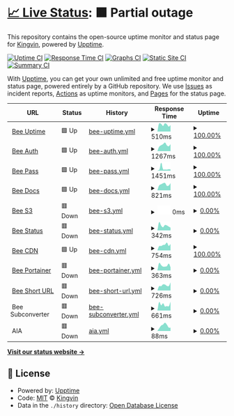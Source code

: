 # [📈 Live Status](https://uptime.tob.ee): <!--live status--> **🟧 Partial outage**

This repository contains the open-source uptime monitor and status page for [Kingvin](https://uptime.tob.ee), powered by [Upptime](https://github.com/upptime/upptime).

[![Uptime CI](https://github.com/dongqw/upptime/workflows/Uptime%20CI/badge.svg)](https://github.com/dongqw/upptime/actions?query=workflow%3A%22Uptime+CI%22)
[![Response Time CI](https://github.com/dongqw/upptime/workflows/Response%20Time%20CI/badge.svg)](https://github.com/dongqw/upptime/actions?query=workflow%3A%22Response+Time+CI%22)
[![Graphs CI](https://github.com/dongqw/upptime/workflows/Graphs%20CI/badge.svg)](https://github.com/dongqw/upptime/actions?query=workflow%3A%22Graphs+CI%22)
[![Static Site CI](https://github.com/dongqw/upptime/workflows/Static%20Site%20CI/badge.svg)](https://github.com/dongqw/upptime/actions?query=workflow%3A%22Static+Site+CI%22)
[![Summary CI](https://github.com/dongqw/upptime/workflows/Summary%20CI/badge.svg)](https://github.com/dongqw/upptime/actions?query=workflow%3A%22Summary+CI%22)

With [Upptime](https://upptime.js.org), you can get your own unlimited and free uptime monitor and status page, powered entirely by a GitHub repository. We use [Issues](https://github.com/dongqw/upptime/issues) as incident reports, [Actions](https://github.com/dongqw/upptime/actions) as uptime monitors, and [Pages](https://uptime.tob.ee) for the status page.

<!--start: status pages-->
<!-- This summary is generated by Upptime (https://github.com/upptime/upptime) -->
<!-- Do not edit this manually, your changes will be overwritten -->
<!-- prettier-ignore -->
| URL | Status | History | Response Time | Uptime |
| --- | ------ | ------- | ------------- | ------ |
| <img alt="" src="https://icons.duckduckgo.com/ip3/uptime.tob.ee.ico" height="13"> [Bee Uptime](https://uptime.tob.ee) | 🟩 Up | [bee-uptime.yml](https://github.com/dongqw/upptime/commits/HEAD/history/bee-uptime.yml) | <details><summary><img alt="Response time graph" src="./graphs/bee-uptime/response-time-week.png" height="20"> 510ms</summary><br><a href="https://uptime.tob.ee/history/bee-uptime"><img alt="Response time 528" src="https://img.shields.io/endpoint?url=https%3A%2F%2Fraw.githubusercontent.com%2Fdongqw%2Fupptime%2FHEAD%2Fapi%2Fbee-uptime%2Fresponse-time.json"></a><br><a href="https://uptime.tob.ee/history/bee-uptime"><img alt="24-hour response time 423" src="https://img.shields.io/endpoint?url=https%3A%2F%2Fraw.githubusercontent.com%2Fdongqw%2Fupptime%2FHEAD%2Fapi%2Fbee-uptime%2Fresponse-time-day.json"></a><br><a href="https://uptime.tob.ee/history/bee-uptime"><img alt="7-day response time 510" src="https://img.shields.io/endpoint?url=https%3A%2F%2Fraw.githubusercontent.com%2Fdongqw%2Fupptime%2FHEAD%2Fapi%2Fbee-uptime%2Fresponse-time-week.json"></a><br><a href="https://uptime.tob.ee/history/bee-uptime"><img alt="30-day response time 595" src="https://img.shields.io/endpoint?url=https%3A%2F%2Fraw.githubusercontent.com%2Fdongqw%2Fupptime%2FHEAD%2Fapi%2Fbee-uptime%2Fresponse-time-month.json"></a><br><a href="https://uptime.tob.ee/history/bee-uptime"><img alt="1-year response time 545" src="https://img.shields.io/endpoint?url=https%3A%2F%2Fraw.githubusercontent.com%2Fdongqw%2Fupptime%2FHEAD%2Fapi%2Fbee-uptime%2Fresponse-time-year.json"></a></details> | <details><summary><a href="https://uptime.tob.ee/history/bee-uptime">100.00%</a></summary><a href="https://uptime.tob.ee/history/bee-uptime"><img alt="All-time uptime 100.00%" src="https://img.shields.io/endpoint?url=https%3A%2F%2Fraw.githubusercontent.com%2Fdongqw%2Fupptime%2FHEAD%2Fapi%2Fbee-uptime%2Fuptime.json"></a><br><a href="https://uptime.tob.ee/history/bee-uptime"><img alt="24-hour uptime 100.00%" src="https://img.shields.io/endpoint?url=https%3A%2F%2Fraw.githubusercontent.com%2Fdongqw%2Fupptime%2FHEAD%2Fapi%2Fbee-uptime%2Fuptime-day.json"></a><br><a href="https://uptime.tob.ee/history/bee-uptime"><img alt="7-day uptime 100.00%" src="https://img.shields.io/endpoint?url=https%3A%2F%2Fraw.githubusercontent.com%2Fdongqw%2Fupptime%2FHEAD%2Fapi%2Fbee-uptime%2Fuptime-week.json"></a><br><a href="https://uptime.tob.ee/history/bee-uptime"><img alt="30-day uptime 100.00%" src="https://img.shields.io/endpoint?url=https%3A%2F%2Fraw.githubusercontent.com%2Fdongqw%2Fupptime%2FHEAD%2Fapi%2Fbee-uptime%2Fuptime-month.json"></a><br><a href="https://uptime.tob.ee/history/bee-uptime"><img alt="1-year uptime 100.00%" src="https://img.shields.io/endpoint?url=https%3A%2F%2Fraw.githubusercontent.com%2Fdongqw%2Fupptime%2FHEAD%2Fapi%2Fbee-uptime%2Fuptime-year.json"></a></details>
| <img alt="" src="https://icons.duckduckgo.com/ip3/auth.tob.ee.ico" height="13"> [Bee Auth](https://auth.tob.ee) | 🟩 Up | [bee-auth.yml](https://github.com/dongqw/upptime/commits/HEAD/history/bee-auth.yml) | <details><summary><img alt="Response time graph" src="./graphs/bee-auth/response-time-week.png" height="20"> 1267ms</summary><br><a href="https://uptime.tob.ee/history/bee-auth"><img alt="Response time 1310" src="https://img.shields.io/endpoint?url=https%3A%2F%2Fraw.githubusercontent.com%2Fdongqw%2Fupptime%2FHEAD%2Fapi%2Fbee-auth%2Fresponse-time.json"></a><br><a href="https://uptime.tob.ee/history/bee-auth"><img alt="24-hour response time 927" src="https://img.shields.io/endpoint?url=https%3A%2F%2Fraw.githubusercontent.com%2Fdongqw%2Fupptime%2FHEAD%2Fapi%2Fbee-auth%2Fresponse-time-day.json"></a><br><a href="https://uptime.tob.ee/history/bee-auth"><img alt="7-day response time 1267" src="https://img.shields.io/endpoint?url=https%3A%2F%2Fraw.githubusercontent.com%2Fdongqw%2Fupptime%2FHEAD%2Fapi%2Fbee-auth%2Fresponse-time-week.json"></a><br><a href="https://uptime.tob.ee/history/bee-auth"><img alt="30-day response time 1141" src="https://img.shields.io/endpoint?url=https%3A%2F%2Fraw.githubusercontent.com%2Fdongqw%2Fupptime%2FHEAD%2Fapi%2Fbee-auth%2Fresponse-time-month.json"></a><br><a href="https://uptime.tob.ee/history/bee-auth"><img alt="1-year response time 1327" src="https://img.shields.io/endpoint?url=https%3A%2F%2Fraw.githubusercontent.com%2Fdongqw%2Fupptime%2FHEAD%2Fapi%2Fbee-auth%2Fresponse-time-year.json"></a></details> | <details><summary><a href="https://uptime.tob.ee/history/bee-auth">100.00%</a></summary><a href="https://uptime.tob.ee/history/bee-auth"><img alt="All-time uptime 70.76%" src="https://img.shields.io/endpoint?url=https%3A%2F%2Fraw.githubusercontent.com%2Fdongqw%2Fupptime%2FHEAD%2Fapi%2Fbee-auth%2Fuptime.json"></a><br><a href="https://uptime.tob.ee/history/bee-auth"><img alt="24-hour uptime 100.00%" src="https://img.shields.io/endpoint?url=https%3A%2F%2Fraw.githubusercontent.com%2Fdongqw%2Fupptime%2FHEAD%2Fapi%2Fbee-auth%2Fuptime-day.json"></a><br><a href="https://uptime.tob.ee/history/bee-auth"><img alt="7-day uptime 100.00%" src="https://img.shields.io/endpoint?url=https%3A%2F%2Fraw.githubusercontent.com%2Fdongqw%2Fupptime%2FHEAD%2Fapi%2Fbee-auth%2Fuptime-week.json"></a><br><a href="https://uptime.tob.ee/history/bee-auth"><img alt="30-day uptime 96.74%" src="https://img.shields.io/endpoint?url=https%3A%2F%2Fraw.githubusercontent.com%2Fdongqw%2Fupptime%2FHEAD%2Fapi%2Fbee-auth%2Fuptime-month.json"></a><br><a href="https://uptime.tob.ee/history/bee-auth"><img alt="1-year uptime 69.47%" src="https://img.shields.io/endpoint?url=https%3A%2F%2Fraw.githubusercontent.com%2Fdongqw%2Fupptime%2FHEAD%2Fapi%2Fbee-auth%2Fuptime-year.json"></a></details>
| <img alt="" src="https://icons.duckduckgo.com/ip3/pass.tob.ee.ico" height="13"> [Bee Pass](https://pass.tob.ee) | 🟩 Up | [bee-pass.yml](https://github.com/dongqw/upptime/commits/HEAD/history/bee-pass.yml) | <details><summary><img alt="Response time graph" src="./graphs/bee-pass/response-time-week.png" height="20"> 1451ms</summary><br><a href="https://uptime.tob.ee/history/bee-pass"><img alt="Response time 964" src="https://img.shields.io/endpoint?url=https%3A%2F%2Fraw.githubusercontent.com%2Fdongqw%2Fupptime%2FHEAD%2Fapi%2Fbee-pass%2Fresponse-time.json"></a><br><a href="https://uptime.tob.ee/history/bee-pass"><img alt="24-hour response time 581" src="https://img.shields.io/endpoint?url=https%3A%2F%2Fraw.githubusercontent.com%2Fdongqw%2Fupptime%2FHEAD%2Fapi%2Fbee-pass%2Fresponse-time-day.json"></a><br><a href="https://uptime.tob.ee/history/bee-pass"><img alt="7-day response time 1451" src="https://img.shields.io/endpoint?url=https%3A%2F%2Fraw.githubusercontent.com%2Fdongqw%2Fupptime%2FHEAD%2Fapi%2Fbee-pass%2Fresponse-time-week.json"></a><br><a href="https://uptime.tob.ee/history/bee-pass"><img alt="30-day response time 1273" src="https://img.shields.io/endpoint?url=https%3A%2F%2Fraw.githubusercontent.com%2Fdongqw%2Fupptime%2FHEAD%2Fapi%2Fbee-pass%2Fresponse-time-month.json"></a><br><a href="https://uptime.tob.ee/history/bee-pass"><img alt="1-year response time 1015" src="https://img.shields.io/endpoint?url=https%3A%2F%2Fraw.githubusercontent.com%2Fdongqw%2Fupptime%2FHEAD%2Fapi%2Fbee-pass%2Fresponse-time-year.json"></a></details> | <details><summary><a href="https://uptime.tob.ee/history/bee-pass">100.00%</a></summary><a href="https://uptime.tob.ee/history/bee-pass"><img alt="All-time uptime 99.36%" src="https://img.shields.io/endpoint?url=https%3A%2F%2Fraw.githubusercontent.com%2Fdongqw%2Fupptime%2FHEAD%2Fapi%2Fbee-pass%2Fuptime.json"></a><br><a href="https://uptime.tob.ee/history/bee-pass"><img alt="24-hour uptime 100.00%" src="https://img.shields.io/endpoint?url=https%3A%2F%2Fraw.githubusercontent.com%2Fdongqw%2Fupptime%2FHEAD%2Fapi%2Fbee-pass%2Fuptime-day.json"></a><br><a href="https://uptime.tob.ee/history/bee-pass"><img alt="7-day uptime 100.00%" src="https://img.shields.io/endpoint?url=https%3A%2F%2Fraw.githubusercontent.com%2Fdongqw%2Fupptime%2FHEAD%2Fapi%2Fbee-pass%2Fuptime-week.json"></a><br><a href="https://uptime.tob.ee/history/bee-pass"><img alt="30-day uptime 99.68%" src="https://img.shields.io/endpoint?url=https%3A%2F%2Fraw.githubusercontent.com%2Fdongqw%2Fupptime%2FHEAD%2Fapi%2Fbee-pass%2Fuptime-month.json"></a><br><a href="https://uptime.tob.ee/history/bee-pass"><img alt="1-year uptime 99.82%" src="https://img.shields.io/endpoint?url=https%3A%2F%2Fraw.githubusercontent.com%2Fdongqw%2Fupptime%2FHEAD%2Fapi%2Fbee-pass%2Fuptime-year.json"></a></details>
| <img alt="" src="https://icons.duckduckgo.com/ip3/docs.tob.ee.ico" height="13"> [Bee Docs](https://docs.tob.ee) | 🟩 Up | [bee-docs.yml](https://github.com/dongqw/upptime/commits/HEAD/history/bee-docs.yml) | <details><summary><img alt="Response time graph" src="./graphs/bee-docs/response-time-week.png" height="20"> 821ms</summary><br><a href="https://uptime.tob.ee/history/bee-docs"><img alt="Response time 914" src="https://img.shields.io/endpoint?url=https%3A%2F%2Fraw.githubusercontent.com%2Fdongqw%2Fupptime%2FHEAD%2Fapi%2Fbee-docs%2Fresponse-time.json"></a><br><a href="https://uptime.tob.ee/history/bee-docs"><img alt="24-hour response time 741" src="https://img.shields.io/endpoint?url=https%3A%2F%2Fraw.githubusercontent.com%2Fdongqw%2Fupptime%2FHEAD%2Fapi%2Fbee-docs%2Fresponse-time-day.json"></a><br><a href="https://uptime.tob.ee/history/bee-docs"><img alt="7-day response time 821" src="https://img.shields.io/endpoint?url=https%3A%2F%2Fraw.githubusercontent.com%2Fdongqw%2Fupptime%2FHEAD%2Fapi%2Fbee-docs%2Fresponse-time-week.json"></a><br><a href="https://uptime.tob.ee/history/bee-docs"><img alt="30-day response time 991" src="https://img.shields.io/endpoint?url=https%3A%2F%2Fraw.githubusercontent.com%2Fdongqw%2Fupptime%2FHEAD%2Fapi%2Fbee-docs%2Fresponse-time-month.json"></a><br><a href="https://uptime.tob.ee/history/bee-docs"><img alt="1-year response time 958" src="https://img.shields.io/endpoint?url=https%3A%2F%2Fraw.githubusercontent.com%2Fdongqw%2Fupptime%2FHEAD%2Fapi%2Fbee-docs%2Fresponse-time-year.json"></a></details> | <details><summary><a href="https://uptime.tob.ee/history/bee-docs">100.00%</a></summary><a href="https://uptime.tob.ee/history/bee-docs"><img alt="All-time uptime 99.12%" src="https://img.shields.io/endpoint?url=https%3A%2F%2Fraw.githubusercontent.com%2Fdongqw%2Fupptime%2FHEAD%2Fapi%2Fbee-docs%2Fuptime.json"></a><br><a href="https://uptime.tob.ee/history/bee-docs"><img alt="24-hour uptime 100.00%" src="https://img.shields.io/endpoint?url=https%3A%2F%2Fraw.githubusercontent.com%2Fdongqw%2Fupptime%2FHEAD%2Fapi%2Fbee-docs%2Fuptime-day.json"></a><br><a href="https://uptime.tob.ee/history/bee-docs"><img alt="7-day uptime 100.00%" src="https://img.shields.io/endpoint?url=https%3A%2F%2Fraw.githubusercontent.com%2Fdongqw%2Fupptime%2FHEAD%2Fapi%2Fbee-docs%2Fuptime-week.json"></a><br><a href="https://uptime.tob.ee/history/bee-docs"><img alt="30-day uptime 96.74%" src="https://img.shields.io/endpoint?url=https%3A%2F%2Fraw.githubusercontent.com%2Fdongqw%2Fupptime%2FHEAD%2Fapi%2Fbee-docs%2Fuptime-month.json"></a><br><a href="https://uptime.tob.ee/history/bee-docs"><img alt="1-year uptime 99.58%" src="https://img.shields.io/endpoint?url=https%3A%2F%2Fraw.githubusercontent.com%2Fdongqw%2Fupptime%2FHEAD%2Fapi%2Fbee-docs%2Fuptime-year.json"></a></details>
| <img alt="" src="https://icons.duckduckgo.com/ip3/s3.tob.ee.ico" height="13"> [Bee S3](https://s3.tob.ee) | 🟥 Down | [bee-s3.yml](https://github.com/dongqw/upptime/commits/HEAD/history/bee-s3.yml) | <details><summary><img alt="Response time graph" src="./graphs/bee-s3/response-time-week.png" height="20"> 0ms</summary><br><a href="https://uptime.tob.ee/history/bee-s3"><img alt="Response time 778" src="https://img.shields.io/endpoint?url=https%3A%2F%2Fraw.githubusercontent.com%2Fdongqw%2Fupptime%2FHEAD%2Fapi%2Fbee-s3%2Fresponse-time.json"></a><br><a href="https://uptime.tob.ee/history/bee-s3"><img alt="24-hour response time 0" src="https://img.shields.io/endpoint?url=https%3A%2F%2Fraw.githubusercontent.com%2Fdongqw%2Fupptime%2FHEAD%2Fapi%2Fbee-s3%2Fresponse-time-day.json"></a><br><a href="https://uptime.tob.ee/history/bee-s3"><img alt="7-day response time 0" src="https://img.shields.io/endpoint?url=https%3A%2F%2Fraw.githubusercontent.com%2Fdongqw%2Fupptime%2FHEAD%2Fapi%2Fbee-s3%2Fresponse-time-week.json"></a><br><a href="https://uptime.tob.ee/history/bee-s3"><img alt="30-day response time 0" src="https://img.shields.io/endpoint?url=https%3A%2F%2Fraw.githubusercontent.com%2Fdongqw%2Fupptime%2FHEAD%2Fapi%2Fbee-s3%2Fresponse-time-month.json"></a><br><a href="https://uptime.tob.ee/history/bee-s3"><img alt="1-year response time 847" src="https://img.shields.io/endpoint?url=https%3A%2F%2Fraw.githubusercontent.com%2Fdongqw%2Fupptime%2FHEAD%2Fapi%2Fbee-s3%2Fresponse-time-year.json"></a></details> | <details><summary><a href="https://uptime.tob.ee/history/bee-s3">0.00%</a></summary><a href="https://uptime.tob.ee/history/bee-s3"><img alt="All-time uptime 0.00%" src="https://img.shields.io/endpoint?url=https%3A%2F%2Fraw.githubusercontent.com%2Fdongqw%2Fupptime%2FHEAD%2Fapi%2Fbee-s3%2Fuptime.json"></a><br><a href="https://uptime.tob.ee/history/bee-s3"><img alt="24-hour uptime 0.00%" src="https://img.shields.io/endpoint?url=https%3A%2F%2Fraw.githubusercontent.com%2Fdongqw%2Fupptime%2FHEAD%2Fapi%2Fbee-s3%2Fuptime-day.json"></a><br><a href="https://uptime.tob.ee/history/bee-s3"><img alt="7-day uptime 0.00%" src="https://img.shields.io/endpoint?url=https%3A%2F%2Fraw.githubusercontent.com%2Fdongqw%2Fupptime%2FHEAD%2Fapi%2Fbee-s3%2Fuptime-week.json"></a><br><a href="https://uptime.tob.ee/history/bee-s3"><img alt="30-day uptime 1.38%" src="https://img.shields.io/endpoint?url=https%3A%2F%2Fraw.githubusercontent.com%2Fdongqw%2Fupptime%2FHEAD%2Fapi%2Fbee-s3%2Fuptime-month.json"></a><br><a href="https://uptime.tob.ee/history/bee-s3"><img alt="1-year uptime 0.00%" src="https://img.shields.io/endpoint?url=https%3A%2F%2Fraw.githubusercontent.com%2Fdongqw%2Fupptime%2FHEAD%2Fapi%2Fbee-s3%2Fuptime-year.json"></a></details>
| <img alt="" src="https://icons.duckduckgo.com/ip3/status.tob.ee.ico" height="13"> [Bee Status](https://status.tob.ee) | 🟥 Down | [bee-status.yml](https://github.com/dongqw/upptime/commits/HEAD/history/bee-status.yml) | <details><summary><img alt="Response time graph" src="./graphs/bee-status/response-time-week.png" height="20"> 342ms</summary><br><a href="https://uptime.tob.ee/history/bee-status"><img alt="Response time 802" src="https://img.shields.io/endpoint?url=https%3A%2F%2Fraw.githubusercontent.com%2Fdongqw%2Fupptime%2FHEAD%2Fapi%2Fbee-status%2Fresponse-time.json"></a><br><a href="https://uptime.tob.ee/history/bee-status"><img alt="24-hour response time 189" src="https://img.shields.io/endpoint?url=https%3A%2F%2Fraw.githubusercontent.com%2Fdongqw%2Fupptime%2FHEAD%2Fapi%2Fbee-status%2Fresponse-time-day.json"></a><br><a href="https://uptime.tob.ee/history/bee-status"><img alt="7-day response time 342" src="https://img.shields.io/endpoint?url=https%3A%2F%2Fraw.githubusercontent.com%2Fdongqw%2Fupptime%2FHEAD%2Fapi%2Fbee-status%2Fresponse-time-week.json"></a><br><a href="https://uptime.tob.ee/history/bee-status"><img alt="30-day response time 775" src="https://img.shields.io/endpoint?url=https%3A%2F%2Fraw.githubusercontent.com%2Fdongqw%2Fupptime%2FHEAD%2Fapi%2Fbee-status%2Fresponse-time-month.json"></a><br><a href="https://uptime.tob.ee/history/bee-status"><img alt="1-year response time 827" src="https://img.shields.io/endpoint?url=https%3A%2F%2Fraw.githubusercontent.com%2Fdongqw%2Fupptime%2FHEAD%2Fapi%2Fbee-status%2Fresponse-time-year.json"></a></details> | <details><summary><a href="https://uptime.tob.ee/history/bee-status">0.00%</a></summary><a href="https://uptime.tob.ee/history/bee-status"><img alt="All-time uptime 95.89%" src="https://img.shields.io/endpoint?url=https%3A%2F%2Fraw.githubusercontent.com%2Fdongqw%2Fupptime%2FHEAD%2Fapi%2Fbee-status%2Fuptime.json"></a><br><a href="https://uptime.tob.ee/history/bee-status"><img alt="24-hour uptime 0.00%" src="https://img.shields.io/endpoint?url=https%3A%2F%2Fraw.githubusercontent.com%2Fdongqw%2Fupptime%2FHEAD%2Fapi%2Fbee-status%2Fuptime-day.json"></a><br><a href="https://uptime.tob.ee/history/bee-status"><img alt="7-day uptime 0.00%" src="https://img.shields.io/endpoint?url=https%3A%2F%2Fraw.githubusercontent.com%2Fdongqw%2Fupptime%2FHEAD%2Fapi%2Fbee-status%2Fuptime-week.json"></a><br><a href="https://uptime.tob.ee/history/bee-status"><img alt="30-day uptime 55.12%" src="https://img.shields.io/endpoint?url=https%3A%2F%2Fraw.githubusercontent.com%2Fdongqw%2Fupptime%2FHEAD%2Fapi%2Fbee-status%2Fuptime-month.json"></a><br><a href="https://uptime.tob.ee/history/bee-status"><img alt="1-year uptime 96.12%" src="https://img.shields.io/endpoint?url=https%3A%2F%2Fraw.githubusercontent.com%2Fdongqw%2Fupptime%2FHEAD%2Fapi%2Fbee-status%2Fuptime-year.json"></a></details>
| <img alt="" src="https://icons.duckduckgo.com/ip3/cdn.tob.ee.ico" height="13"> [Bee CDN](https://cdn.tob.ee) | 🟩 Up | [bee-cdn.yml](https://github.com/dongqw/upptime/commits/HEAD/history/bee-cdn.yml) | <details><summary><img alt="Response time graph" src="./graphs/bee-cdn/response-time-week.png" height="20"> 754ms</summary><br><a href="https://uptime.tob.ee/history/bee-cdn"><img alt="Response time 852" src="https://img.shields.io/endpoint?url=https%3A%2F%2Fraw.githubusercontent.com%2Fdongqw%2Fupptime%2FHEAD%2Fapi%2Fbee-cdn%2Fresponse-time.json"></a><br><a href="https://uptime.tob.ee/history/bee-cdn"><img alt="24-hour response time 641" src="https://img.shields.io/endpoint?url=https%3A%2F%2Fraw.githubusercontent.com%2Fdongqw%2Fupptime%2FHEAD%2Fapi%2Fbee-cdn%2Fresponse-time-day.json"></a><br><a href="https://uptime.tob.ee/history/bee-cdn"><img alt="7-day response time 754" src="https://img.shields.io/endpoint?url=https%3A%2F%2Fraw.githubusercontent.com%2Fdongqw%2Fupptime%2FHEAD%2Fapi%2Fbee-cdn%2Fresponse-time-week.json"></a><br><a href="https://uptime.tob.ee/history/bee-cdn"><img alt="30-day response time 772" src="https://img.shields.io/endpoint?url=https%3A%2F%2Fraw.githubusercontent.com%2Fdongqw%2Fupptime%2FHEAD%2Fapi%2Fbee-cdn%2Fresponse-time-month.json"></a><br><a href="https://uptime.tob.ee/history/bee-cdn"><img alt="1-year response time 891" src="https://img.shields.io/endpoint?url=https%3A%2F%2Fraw.githubusercontent.com%2Fdongqw%2Fupptime%2FHEAD%2Fapi%2Fbee-cdn%2Fresponse-time-year.json"></a></details> | <details><summary><a href="https://uptime.tob.ee/history/bee-cdn">100.00%</a></summary><a href="https://uptime.tob.ee/history/bee-cdn"><img alt="All-time uptime 99.35%" src="https://img.shields.io/endpoint?url=https%3A%2F%2Fraw.githubusercontent.com%2Fdongqw%2Fupptime%2FHEAD%2Fapi%2Fbee-cdn%2Fuptime.json"></a><br><a href="https://uptime.tob.ee/history/bee-cdn"><img alt="24-hour uptime 100.00%" src="https://img.shields.io/endpoint?url=https%3A%2F%2Fraw.githubusercontent.com%2Fdongqw%2Fupptime%2FHEAD%2Fapi%2Fbee-cdn%2Fuptime-day.json"></a><br><a href="https://uptime.tob.ee/history/bee-cdn"><img alt="7-day uptime 100.00%" src="https://img.shields.io/endpoint?url=https%3A%2F%2Fraw.githubusercontent.com%2Fdongqw%2Fupptime%2FHEAD%2Fapi%2Fbee-cdn%2Fuptime-week.json"></a><br><a href="https://uptime.tob.ee/history/bee-cdn"><img alt="30-day uptime 99.51%" src="https://img.shields.io/endpoint?url=https%3A%2F%2Fraw.githubusercontent.com%2Fdongqw%2Fupptime%2FHEAD%2Fapi%2Fbee-cdn%2Fuptime-month.json"></a><br><a href="https://uptime.tob.ee/history/bee-cdn"><img alt="1-year uptime 99.81%" src="https://img.shields.io/endpoint?url=https%3A%2F%2Fraw.githubusercontent.com%2Fdongqw%2Fupptime%2FHEAD%2Fapi%2Fbee-cdn%2Fuptime-year.json"></a></details>
| <img alt="" src="https://icons.duckduckgo.com/ip3/portainer.tob.ee.ico" height="13"> [Bee Portainer](https://portainer.tob.ee) | 🟥 Down | [bee-portainer.yml](https://github.com/dongqw/upptime/commits/HEAD/history/bee-portainer.yml) | <details><summary><img alt="Response time graph" src="./graphs/bee-portainer/response-time-week.png" height="20"> 363ms</summary><br><a href="https://uptime.tob.ee/history/bee-portainer"><img alt="Response time 755" src="https://img.shields.io/endpoint?url=https%3A%2F%2Fraw.githubusercontent.com%2Fdongqw%2Fupptime%2FHEAD%2Fapi%2Fbee-portainer%2Fresponse-time.json"></a><br><a href="https://uptime.tob.ee/history/bee-portainer"><img alt="24-hour response time 423" src="https://img.shields.io/endpoint?url=https%3A%2F%2Fraw.githubusercontent.com%2Fdongqw%2Fupptime%2FHEAD%2Fapi%2Fbee-portainer%2Fresponse-time-day.json"></a><br><a href="https://uptime.tob.ee/history/bee-portainer"><img alt="7-day response time 363" src="https://img.shields.io/endpoint?url=https%3A%2F%2Fraw.githubusercontent.com%2Fdongqw%2Fupptime%2FHEAD%2Fapi%2Fbee-portainer%2Fresponse-time-week.json"></a><br><a href="https://uptime.tob.ee/history/bee-portainer"><img alt="30-day response time 587" src="https://img.shields.io/endpoint?url=https%3A%2F%2Fraw.githubusercontent.com%2Fdongqw%2Fupptime%2FHEAD%2Fapi%2Fbee-portainer%2Fresponse-time-month.json"></a><br><a href="https://uptime.tob.ee/history/bee-portainer"><img alt="1-year response time 786" src="https://img.shields.io/endpoint?url=https%3A%2F%2Fraw.githubusercontent.com%2Fdongqw%2Fupptime%2FHEAD%2Fapi%2Fbee-portainer%2Fresponse-time-year.json"></a></details> | <details><summary><a href="https://uptime.tob.ee/history/bee-portainer">0.00%</a></summary><a href="https://uptime.tob.ee/history/bee-portainer"><img alt="All-time uptime 95.86%" src="https://img.shields.io/endpoint?url=https%3A%2F%2Fraw.githubusercontent.com%2Fdongqw%2Fupptime%2FHEAD%2Fapi%2Fbee-portainer%2Fuptime.json"></a><br><a href="https://uptime.tob.ee/history/bee-portainer"><img alt="24-hour uptime 0.00%" src="https://img.shields.io/endpoint?url=https%3A%2F%2Fraw.githubusercontent.com%2Fdongqw%2Fupptime%2FHEAD%2Fapi%2Fbee-portainer%2Fuptime-day.json"></a><br><a href="https://uptime.tob.ee/history/bee-portainer"><img alt="7-day uptime 0.00%" src="https://img.shields.io/endpoint?url=https%3A%2F%2Fraw.githubusercontent.com%2Fdongqw%2Fupptime%2FHEAD%2Fapi%2Fbee-portainer%2Fuptime-week.json"></a><br><a href="https://uptime.tob.ee/history/bee-portainer"><img alt="30-day uptime 55.12%" src="https://img.shields.io/endpoint?url=https%3A%2F%2Fraw.githubusercontent.com%2Fdongqw%2Fupptime%2FHEAD%2Fapi%2Fbee-portainer%2Fuptime-month.json"></a><br><a href="https://uptime.tob.ee/history/bee-portainer"><img alt="1-year uptime 96.12%" src="https://img.shields.io/endpoint?url=https%3A%2F%2Fraw.githubusercontent.com%2Fdongqw%2Fupptime%2FHEAD%2Fapi%2Fbee-portainer%2Fuptime-year.json"></a></details>
| <img alt="" src="https://icons.duckduckgo.com/ip3/tob.ee.ico" height="13"> [Bee Short URL](https://tob.ee) | 🟥 Down | [bee-short-url.yml](https://github.com/dongqw/upptime/commits/HEAD/history/bee-short-url.yml) | <details><summary><img alt="Response time graph" src="./graphs/bee-short-url/response-time-week.png" height="20"> 726ms</summary><br><a href="https://uptime.tob.ee/history/bee-short-url"><img alt="Response time 670" src="https://img.shields.io/endpoint?url=https%3A%2F%2Fraw.githubusercontent.com%2Fdongqw%2Fupptime%2FHEAD%2Fapi%2Fbee-short-url%2Fresponse-time.json"></a><br><a href="https://uptime.tob.ee/history/bee-short-url"><img alt="24-hour response time 579" src="https://img.shields.io/endpoint?url=https%3A%2F%2Fraw.githubusercontent.com%2Fdongqw%2Fupptime%2FHEAD%2Fapi%2Fbee-short-url%2Fresponse-time-day.json"></a><br><a href="https://uptime.tob.ee/history/bee-short-url"><img alt="7-day response time 726" src="https://img.shields.io/endpoint?url=https%3A%2F%2Fraw.githubusercontent.com%2Fdongqw%2Fupptime%2FHEAD%2Fapi%2Fbee-short-url%2Fresponse-time-week.json"></a><br><a href="https://uptime.tob.ee/history/bee-short-url"><img alt="30-day response time 756" src="https://img.shields.io/endpoint?url=https%3A%2F%2Fraw.githubusercontent.com%2Fdongqw%2Fupptime%2FHEAD%2Fapi%2Fbee-short-url%2Fresponse-time-month.json"></a><br><a href="https://uptime.tob.ee/history/bee-short-url"><img alt="1-year response time 690" src="https://img.shields.io/endpoint?url=https%3A%2F%2Fraw.githubusercontent.com%2Fdongqw%2Fupptime%2FHEAD%2Fapi%2Fbee-short-url%2Fresponse-time-year.json"></a></details> | <details><summary><a href="https://uptime.tob.ee/history/bee-short-url">0.00%</a></summary><a href="https://uptime.tob.ee/history/bee-short-url"><img alt="All-time uptime 0.00%" src="https://img.shields.io/endpoint?url=https%3A%2F%2Fraw.githubusercontent.com%2Fdongqw%2Fupptime%2FHEAD%2Fapi%2Fbee-short-url%2Fuptime.json"></a><br><a href="https://uptime.tob.ee/history/bee-short-url"><img alt="24-hour uptime 0.00%" src="https://img.shields.io/endpoint?url=https%3A%2F%2Fraw.githubusercontent.com%2Fdongqw%2Fupptime%2FHEAD%2Fapi%2Fbee-short-url%2Fuptime-day.json"></a><br><a href="https://uptime.tob.ee/history/bee-short-url"><img alt="7-day uptime 0.00%" src="https://img.shields.io/endpoint?url=https%3A%2F%2Fraw.githubusercontent.com%2Fdongqw%2Fupptime%2FHEAD%2Fapi%2Fbee-short-url%2Fuptime-week.json"></a><br><a href="https://uptime.tob.ee/history/bee-short-url"><img alt="30-day uptime 1.38%" src="https://img.shields.io/endpoint?url=https%3A%2F%2Fraw.githubusercontent.com%2Fdongqw%2Fupptime%2FHEAD%2Fapi%2Fbee-short-url%2Fuptime-month.json"></a><br><a href="https://uptime.tob.ee/history/bee-short-url"><img alt="1-year uptime 0.00%" src="https://img.shields.io/endpoint?url=https%3A%2F%2Fraw.githubusercontent.com%2Fdongqw%2Fupptime%2FHEAD%2Fapi%2Fbee-short-url%2Fuptime-year.json"></a></details>
| <img alt="" src="https://icons.duckduckgo.com/ip3/null.ico" height="13"> Bee Subconverter | 🟥 Down | [bee-subconverter.yml](https://github.com/dongqw/upptime/commits/HEAD/history/bee-subconverter.yml) | <details><summary><img alt="Response time graph" src="./graphs/bee-subconverter/response-time-week.png" height="20"> 661ms</summary><br><a href="https://uptime.tob.ee/history/bee-subconverter"><img alt="Response time 754" src="https://img.shields.io/endpoint?url=https%3A%2F%2Fraw.githubusercontent.com%2Fdongqw%2Fupptime%2FHEAD%2Fapi%2Fbee-subconverter%2Fresponse-time.json"></a><br><a href="https://uptime.tob.ee/history/bee-subconverter"><img alt="24-hour response time 849" src="https://img.shields.io/endpoint?url=https%3A%2F%2Fraw.githubusercontent.com%2Fdongqw%2Fupptime%2FHEAD%2Fapi%2Fbee-subconverter%2Fresponse-time-day.json"></a><br><a href="https://uptime.tob.ee/history/bee-subconverter"><img alt="7-day response time 661" src="https://img.shields.io/endpoint?url=https%3A%2F%2Fraw.githubusercontent.com%2Fdongqw%2Fupptime%2FHEAD%2Fapi%2Fbee-subconverter%2Fresponse-time-week.json"></a><br><a href="https://uptime.tob.ee/history/bee-subconverter"><img alt="30-day response time 675" src="https://img.shields.io/endpoint?url=https%3A%2F%2Fraw.githubusercontent.com%2Fdongqw%2Fupptime%2FHEAD%2Fapi%2Fbee-subconverter%2Fresponse-time-month.json"></a><br><a href="https://uptime.tob.ee/history/bee-subconverter"><img alt="1-year response time 774" src="https://img.shields.io/endpoint?url=https%3A%2F%2Fraw.githubusercontent.com%2Fdongqw%2Fupptime%2FHEAD%2Fapi%2Fbee-subconverter%2Fresponse-time-year.json"></a></details> | <details><summary><a href="https://uptime.tob.ee/history/bee-subconverter">0.00%</a></summary><a href="https://uptime.tob.ee/history/bee-subconverter"><img alt="All-time uptime 0.00%" src="https://img.shields.io/endpoint?url=https%3A%2F%2Fraw.githubusercontent.com%2Fdongqw%2Fupptime%2FHEAD%2Fapi%2Fbee-subconverter%2Fuptime.json"></a><br><a href="https://uptime.tob.ee/history/bee-subconverter"><img alt="24-hour uptime 0.00%" src="https://img.shields.io/endpoint?url=https%3A%2F%2Fraw.githubusercontent.com%2Fdongqw%2Fupptime%2FHEAD%2Fapi%2Fbee-subconverter%2Fuptime-day.json"></a><br><a href="https://uptime.tob.ee/history/bee-subconverter"><img alt="7-day uptime 0.00%" src="https://img.shields.io/endpoint?url=https%3A%2F%2Fraw.githubusercontent.com%2Fdongqw%2Fupptime%2FHEAD%2Fapi%2Fbee-subconverter%2Fuptime-week.json"></a><br><a href="https://uptime.tob.ee/history/bee-subconverter"><img alt="30-day uptime 1.38%" src="https://img.shields.io/endpoint?url=https%3A%2F%2Fraw.githubusercontent.com%2Fdongqw%2Fupptime%2FHEAD%2Fapi%2Fbee-subconverter%2Fuptime-month.json"></a><br><a href="https://uptime.tob.ee/history/bee-subconverter"><img alt="1-year uptime 0.00%" src="https://img.shields.io/endpoint?url=https%3A%2F%2Fraw.githubusercontent.com%2Fdongqw%2Fupptime%2FHEAD%2Fapi%2Fbee-subconverter%2Fuptime-year.json"></a></details>
| <img alt="" src="https://icons.duckduckgo.com/ip3/null.ico" height="13"> AIA | 🟥 Down | [aia.yml](https://github.com/dongqw/upptime/commits/HEAD/history/aia.yml) | <details><summary><img alt="Response time graph" src="./graphs/aia/response-time-week.png" height="20"> 88ms</summary><br><a href="https://uptime.tob.ee/history/aia"><img alt="Response time 95" src="https://img.shields.io/endpoint?url=https%3A%2F%2Fraw.githubusercontent.com%2Fdongqw%2Fupptime%2FHEAD%2Fapi%2Faia%2Fresponse-time.json"></a><br><a href="https://uptime.tob.ee/history/aia"><img alt="24-hour response time 88" src="https://img.shields.io/endpoint?url=https%3A%2F%2Fraw.githubusercontent.com%2Fdongqw%2Fupptime%2FHEAD%2Fapi%2Faia%2Fresponse-time-day.json"></a><br><a href="https://uptime.tob.ee/history/aia"><img alt="7-day response time 88" src="https://img.shields.io/endpoint?url=https%3A%2F%2Fraw.githubusercontent.com%2Fdongqw%2Fupptime%2FHEAD%2Fapi%2Faia%2Fresponse-time-week.json"></a><br><a href="https://uptime.tob.ee/history/aia"><img alt="30-day response time 97" src="https://img.shields.io/endpoint?url=https%3A%2F%2Fraw.githubusercontent.com%2Fdongqw%2Fupptime%2FHEAD%2Fapi%2Faia%2Fresponse-time-month.json"></a><br><a href="https://uptime.tob.ee/history/aia"><img alt="1-year response time 92" src="https://img.shields.io/endpoint?url=https%3A%2F%2Fraw.githubusercontent.com%2Fdongqw%2Fupptime%2FHEAD%2Fapi%2Faia%2Fresponse-time-year.json"></a></details> | <details><summary><a href="https://uptime.tob.ee/history/aia">0.00%</a></summary><a href="https://uptime.tob.ee/history/aia"><img alt="All-time uptime 0.12%" src="https://img.shields.io/endpoint?url=https%3A%2F%2Fraw.githubusercontent.com%2Fdongqw%2Fupptime%2FHEAD%2Fapi%2Faia%2Fuptime.json"></a><br><a href="https://uptime.tob.ee/history/aia"><img alt="24-hour uptime 0.00%" src="https://img.shields.io/endpoint?url=https%3A%2F%2Fraw.githubusercontent.com%2Fdongqw%2Fupptime%2FHEAD%2Fapi%2Faia%2Fuptime-day.json"></a><br><a href="https://uptime.tob.ee/history/aia"><img alt="7-day uptime 0.00%" src="https://img.shields.io/endpoint?url=https%3A%2F%2Fraw.githubusercontent.com%2Fdongqw%2Fupptime%2FHEAD%2Fapi%2Faia%2Fuptime-week.json"></a><br><a href="https://uptime.tob.ee/history/aia"><img alt="30-day uptime 1.38%" src="https://img.shields.io/endpoint?url=https%3A%2F%2Fraw.githubusercontent.com%2Fdongqw%2Fupptime%2FHEAD%2Fapi%2Faia%2Fuptime-month.json"></a><br><a href="https://uptime.tob.ee/history/aia"><img alt="1-year uptime 0.00%" src="https://img.shields.io/endpoint?url=https%3A%2F%2Fraw.githubusercontent.com%2Fdongqw%2Fupptime%2FHEAD%2Fapi%2Faia%2Fuptime-year.json"></a></details>

<!--end: status pages-->

[**Visit our status website →**](https://uptime.tob.ee)

## 📄 License

- Powered by: [Upptime](https://github.com/upptime/upptime)
- Code: [MIT](./LICENSE) © [Kingvin](https://uptime.tob.ee)
- Data in the `./history` directory: [Open Database License](https://opendatacommons.org/licenses/odbl/1-0/)
